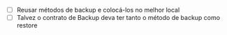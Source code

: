 - [ ] Reusar métodos de backup e colocá-los no melhor local
- [ ] Talvez o contrato de Backup deva ter tanto o método de backup como restore
